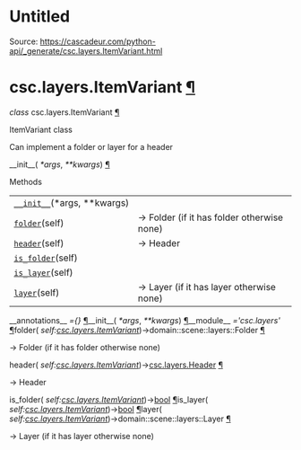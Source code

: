 # Untitled

Source: https://cascadeur.com/python-api/_generate/csc.layers.ItemVariant.html

# csc.layers.ItemVariant [¶](https://cascadeur.com/python-api/_generate/csc.layers.ItemVariant.html\#csc-layers-itemvariant "Permalink to this heading")

_class_ csc.layers.ItemVariant [¶](https://cascadeur.com/python-api/_generate/csc.layers.ItemVariant.html#csc.layers.ItemVariant "Permalink to this definition")

ItemVariant class

Can implement a folder or layer for a header

\_\_init\_\_( _\*args_, _\*\*kwargs_) [¶](https://cascadeur.com/python-api/_generate/csc.layers.ItemVariant.html#csc.layers.ItemVariant.__init__ "Permalink to this definition")

Methods

|     |     |
| --- | --- |
| [`__init__`](https://cascadeur.com/python-api/csc.html#csc.layers.ItemVariant.__init__ "csc.layers.ItemVariant.__init__")(\*args, \*\*kwargs) |  |
| [`folder`](https://cascadeur.com/python-api/csc.html#csc.layers.ItemVariant.folder "csc.layers.ItemVariant.folder")(self) | -\> Folder (if it has folder otherwise none) |
| [`header`](https://cascadeur.com/python-api/csc.html#csc.layers.ItemVariant.header "csc.layers.ItemVariant.header")(self) | -\> Header |
| [`is_folder`](https://cascadeur.com/python-api/csc.html#csc.layers.ItemVariant.is_folder "csc.layers.ItemVariant.is_folder")(self) |  |
| [`is_layer`](https://cascadeur.com/python-api/csc.html#csc.layers.ItemVariant.is_layer "csc.layers.ItemVariant.is_layer")(self) |  |
| [`layer`](https://cascadeur.com/python-api/csc.html#csc.layers.ItemVariant.layer "csc.layers.ItemVariant.layer")(self) | -\> Layer (if it has layer otherwise none) |

\_\_annotations\_\_ _={}_ [¶](https://cascadeur.com/python-api/_generate/csc.layers.ItemVariant.html#csc.layers.ItemVariant.__annotations__ "Permalink to this definition")\_\_init\_\_( _\*args_, _\*\*kwargs_) [¶](https://cascadeur.com/python-api/_generate/csc.layers.ItemVariant.html#id0 "Permalink to this definition")\_\_module\_\_ _='csc.layers'_ [¶](https://cascadeur.com/python-api/_generate/csc.layers.ItemVariant.html#csc.layers.ItemVariant.__module__ "Permalink to this definition")folder( _self:[csc.layers.ItemVariant](https://cascadeur.com/python-api/csc.html#csc.layers.ItemVariant "csc.layers.ItemVariant")_)→domain::scene::layers::Folder [¶](https://cascadeur.com/python-api/_generate/csc.layers.ItemVariant.html#csc.layers.ItemVariant.folder "Permalink to this definition")

-\> Folder (if it has folder otherwise none)

header( _self:[csc.layers.ItemVariant](https://cascadeur.com/python-api/csc.html#csc.layers.ItemVariant "csc.layers.ItemVariant")_)→[csc.layers.Header](https://cascadeur.com/python-api/csc.html#csc.layers.Header "csc.layers.Header") [¶](https://cascadeur.com/python-api/_generate/csc.layers.ItemVariant.html#csc.layers.ItemVariant.header "Permalink to this definition")

-\> Header

is\_folder( _self:[csc.layers.ItemVariant](https://cascadeur.com/python-api/csc.html#csc.layers.ItemVariant "csc.layers.ItemVariant")_)→[bool](https://docs.python.org/3/library/functions.html#bool "(in Python v3.13)") [¶](https://cascadeur.com/python-api/_generate/csc.layers.ItemVariant.html#csc.layers.ItemVariant.is_folder "Permalink to this definition")is\_layer( _self:[csc.layers.ItemVariant](https://cascadeur.com/python-api/csc.html#csc.layers.ItemVariant "csc.layers.ItemVariant")_)→[bool](https://docs.python.org/3/library/functions.html#bool "(in Python v3.13)") [¶](https://cascadeur.com/python-api/_generate/csc.layers.ItemVariant.html#csc.layers.ItemVariant.is_layer "Permalink to this definition")layer( _self:[csc.layers.ItemVariant](https://cascadeur.com/python-api/csc.html#csc.layers.ItemVariant "csc.layers.ItemVariant")_)→domain::scene::layers::Layer [¶](https://cascadeur.com/python-api/_generate/csc.layers.ItemVariant.html#csc.layers.ItemVariant.layer "Permalink to this definition")

-\> Layer (if it has layer otherwise none)